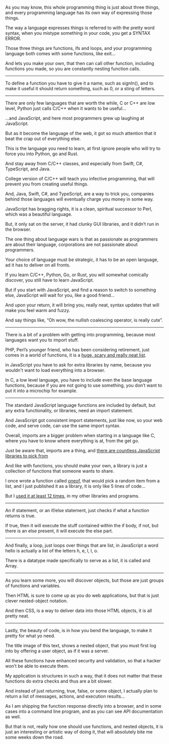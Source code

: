 As you may know, this whole programming thing is just about three things,
and every programming language has its own way of expressing those things.

The way a language expresses things is referred to with the pretty word syntax,
when you mistype something in your code, you get a SYNTAX ERROR.

Those three things are functions, ifs and loops,
and your programming language both comes with some functions, like exit...

And lets you make your own, that then can call other function,
including functions you made, so you are constantly nesting function calls.

---

To define a function you have to give it a name, such as signIn(),
and to make it useful it should return something, such as 0, or a sting of letters.

---

There are only few languages that are worth the while,
C or C++ are low level, Python just calls C/C++ when it wants to be useful…

...and JavaScript,
and here most programmers grew up laughing at JavaScript.

But as it become the language of the web,
it got so much attention that it beat the crap out of everything else.

This is the language you need to learn,
at first ignore people who will try to force you into Python, go and Rust.

And stay away from C/C++ classes,
and especially from Swift, C#, TypeScript, and Java.

College version of C/C++ will teach you infective programming,
that will prevent you from creating useful things.

And, Java, Swift, C#, and TypeScript, are a way to trick you,
companies behind those languages will eventually charge you money in some way.

JavaScript has bragging rights,
it is a clean, spiritual successor to Perl, which was a beautiful language.

But, it only sat on the server, it had clunky GUI libraries,
and it didn’t run in the browser.

The one thing about language wars is that as passionate as programmers are about their language,
corporations are not passionate about programmers.

Your choice of language must be strategic, it has to be an open language,
ad it has to deliver on all fronts.

If you learn C/C++, Python, Go, or Rust,
you will somewhat comically discover, you still have to learn JavaScript.

But if you start with JavaScript, and find a reason to switch to something else,
JavaScript will wait for you, like a good friend…

And upon your return, it will bring you, really neat,
syntax updates that will make you feel warm and fuzzy.

And say things like,
“Oh wow, the nullish coalescing operator, is really cute”.

---

There is a bit of a problem with getting into programming,
because most languages want you to import stuff.

PHP, Perl’s younger friend, who has been considering retirement,
just comes in a world of functions, it is a [huge, scary and really neat list][0].

in JavaScript you have to ask for extra libraries by name,
because you wouldn't want to load everything into a browser.

In C, a low level language, you have to include even the base language functions,
because if you are not going to use something, you don’t want to put it into a microchip for example.

---

The standard JavaScript language functions are included by default,
but any extra functionality, or libraries, need an import statement.

And JavaScript got consistent import statements, just like now,
so your web code, and serve code, can use the same import syntax.

Overall, imports are a bigger problem when starting in a language like C,
where you have to know where everything is at, from the get go.

Just be aware that, imports are a thing,
and [there are countless JavaScript libraries to pick from][1]

And like with functions, you should make your own,
a library is just a collection of functions that someone wants to share.

I once wrote a function called [oneof][2], that would pick a random item from a list,
and I just published it as a library, it is only like 5 lines of code…

But I [used it at least 12 times][3],
in my other libraries and programs.

---

An if statement, or an if/else statement,
just checks if what a function returns is true.

If true, then it will execute the stuff contained within the if body,
if not, but there is an else present, it will execute the else part.

---

And finally, a loop, just loops over things that are list,
in JavaScript a word hello is actually a list of the letters h, e, l, l, o.

There is a datatype made specifically to serve as a list,
it is called and Array.

---

As you learn some more, you will discover objects,
but those are just groups of functions and variables.

Then HTML is sure to come up as you do web applications,
but that is just clever nested-object notation.

And then CSS, is a way to deliver data into those HTML objects,
it is all pretty neat.

---

Lastly, the beauty of code, is in how you bend the language,
to make it pretty for what yo need.

The title image of this text, shows a nested object,
that you must first log into by offering a user object, as if it was a server.

All these functions have enhanced security and validation,
so that a hacker won’t be able to execute them.

My application is structures in such a way,
that it does not matter that these functions do extra checks and thus are a bit slower.

And instead of just returning, true, false, or some object,
I actually plan to return a list of messages, actions, and execution results…

As I am shipping the function response directly into a browser,
and in some cases into a command line program, and as you can see API documentation as well.

But that is not, really how one should use functions, and nested objects,
it is just an interesting or artistic way of doing it, that will absolutely bite me some weeks down the road.

[0]: https://www.php.net/manual/en/funcref.php
[1]: https://github.com/topics/javascript
[2]: https://github.com/fantasyui-com/oneof/blob/master/index.js
[3]: https://www.npmjs.com/package/oneof?activeTab=dependents
